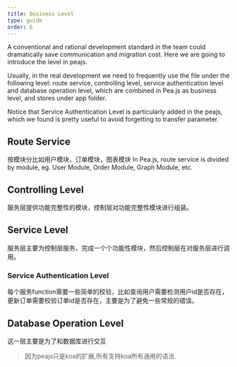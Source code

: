 ```yaml
---
title: Business Level
type: guide
order: 6
---
```


A conventional and rational development standard in the team could dramatically save communication and migration cost. Here we are going to introduce the level in peajs.

Usually, in the real development we need to frequently use the file under the following level: route service, controlling level, service authentication level and database operation level, which are combined in Pea.js as business level, and stores under app folder. 

Notice that Service Authentication Level is particularly added in the peajs, which we found is pretty useful to avoid forgetting to transfer parameter.

## Route Service
按模块分比如用户模块，订单模块，图表模块 In Pea.js, route service is divided by module, eg. User Module, Order Module, Graph Module, etc.

## Controlling Level
服务层提供功能完整性的模块，控制层对功能完整性模块进行组装。

## Service Level
服务层主要为控制层服务，完成一个个功能性模块，然后控制层在对服务层进行调用。

### Service Authentication Level
每个服务function需要一些简单的校验，比如查询用户需要检测用户id是否存在，更新订单需要校验订单id是否存在，主要是为了避免一些常规的错误。


## Database Operation Level
这一层主要是为了和数据库进行交互


> 因为peajs只是koa的扩展,所有支持koa所有通用的语法.